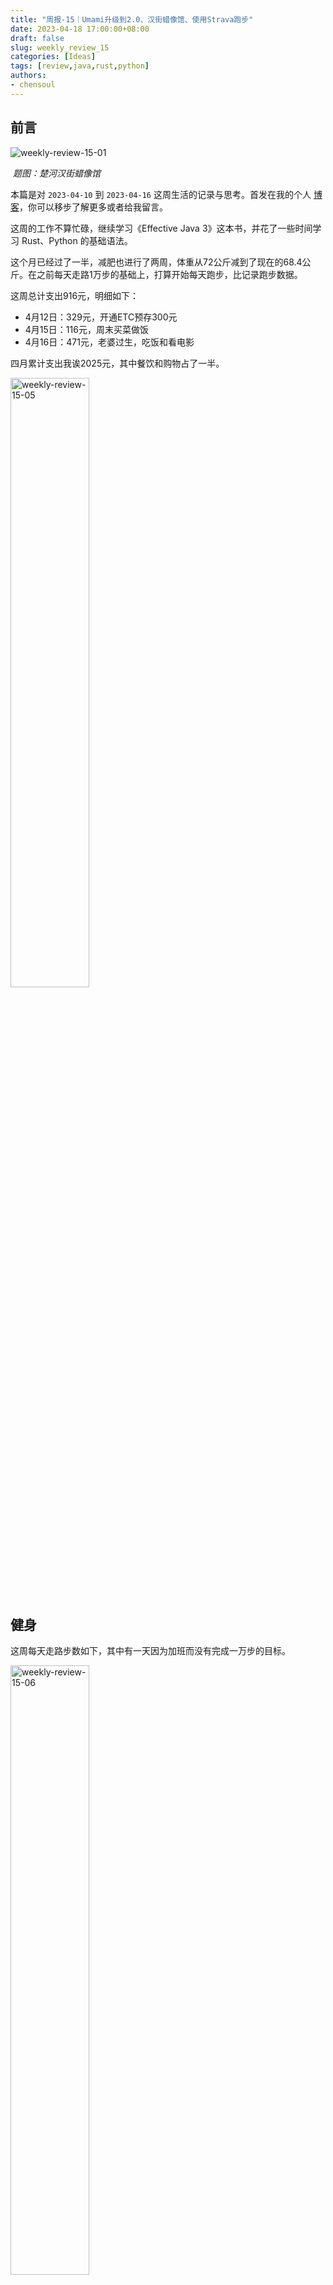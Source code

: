 ```yaml
---
title: "周报-15｜Umami升级到2.0、汉街蜡像馆、使用Strava跑步"
date: 2023-04-18 17:00:00+08:00
draft: false
slug: weekly_review_15
categories: [Ideas]
tags: [review,java,rust,python]
authors:
- chensoul
---
```


## 前言

![weekly-review-15-01](https://chensoul.oss-cn-hangzhou.aliyuncs.com/images/weekly-review-15-01.png)

​														*题图：楚河汉街蜡像馆*



本篇是对 `2023-04-10` 到 `2023-04-16` 这周生活的记录与思考。首发在我的个人 [博客](https://blog.chensoul.com/)，你可以移步了解更多或者给我留言。



这周的工作不算忙碌，继续学习《Effective Java 3》这本书，并花了一些时间学习 Rust、Python 的基础语法。



这个月已经过了一半，减肥也进行了两周，体重从72公斤减到了现在的68.4公斤。在之前每天走路1万步的基础上，打算开始每天跑步，比记录跑步数据。



这周总计支出916元，明细如下：

- 4月12日：329元，开通ETC预存300元
- 4月15日：116元，周末买菜做饭
- 4月16日：471元，老婆过生，吃饭和看电影



四月累计支出我诶2025元，其中餐饮和购物占了一半。

<img src="https://chensoul.oss-cn-hangzhou.aliyuncs.com/images/weekly-review-15-05.jpeg" alt="weekly-review-15-05" style="width:50%;" />

## 健身

这周每天走路步数如下，其中有一天因为加班而没有完成一万步的目标。

<img src="https://chensoul.oss-cn-hangzhou.aliyuncs.com/images/weekly-review-15-06.png" alt="weekly-review-15-06" style="width:50%;" />



受 [@Conge](https://conge.livingwithfcs.org/) 博客影响，开始记录每天的跑步数据。首先是注册了 strava 账号，然后参考 [running_page](https://github.com/yihong0618/running_page) 部署了一个我的跑步主页 [run.chensoul.com](https://run.chensoul.com/)。

![weekly-review-15-02](https://chensoul.oss-cn-hangzhou.aliyuncs.com/images/weekly-review-15-02.png)

因为我之前是使用悦跑圈 APP 记录跑步，所以又参考[这篇文章](https://github.com/yihong0618/running_page/blob/master/README-CN.md#joyrun%E6%82%A6%E8%B7%91%E5%9C%88)导出 gpx 数据，然后[同步](https://github.com/yihong0618/running_page/blob/master/README-CN.md#gpx_to_strava)到 Strava。最后，可以把悦跑圈 APP 卸载了。

![weekly-review-15-03](https://chensoul.oss-cn-hangzhou.aliyuncs.com/images/weekly-review-15-03.png)

上周跑步数据如下，总计28.64公里，比上周的19.05公里多了9.6公里。

![weekly-review-15-04](https://chensoul.oss-cn-hangzhou.aliyuncs.com/images/weekly-review-15-04.png)



上面搞定了之后，就可以使用 Strava 来跑步了。为了增加社交乐趣性，我在 n8n 里面创建了一个 workflow，将 Strava 活动发送到我的『[ChenSoul Share](https://t.me/chensoul_share)』Telegram 频道，效果如下。



<img src="https://chensoul.oss-cn-hangzhou.aliyuncs.com/images/weekly-review-15-07.png" alt="weekly-review-15-07" style="width:50%;" />



## Umami升级到2.0

1、首先备份数据库



2、升级数据库

```bash
git clone https://github.com/umami-software/migrate-v1-v2.git
cd migrate-v1-v2
yarn install
yarn build
```

创建 .env 文件：

```properties
#修改为你的数据库地址
DATABASE_URL=postgresql://umami:xxxxx@postgres.chensoul.com:5432/umami
```

运行：

```bash
yarn start
```



3、重新部署静态页面

日志提示报错：

![weekly-review-15-16](https://chensoul.oss-cn-hangzhou.aliyuncs.com/images/weekly-review-15-16.png)

解决办法是修改 scripts/check-db.js：

![weekly-review-15-17](https://chensoul.oss-cn-hangzhou.aliyuncs.com/images/weekly-review-15-17.png)



4、修改跟踪脚本，把站点中所有追踪脚本名字`umami.js`改为`script.js`。



5、最后查看实时仪表盘。我的 umami 实时 [访问地址](https://umami.chensoul.com/realtime/f110cfa0-b737-4690-a032-2b9073a57fc3)



## 工作

### Effective Java 3 笔记

请参考《[Effective Java 3 笔记：依赖注入优于硬编码资源](/posts/2023/04/17/prefer-dependency-injection-to-hardwiring-resources)》。



## 汉街蜡像馆

周末趁武汉旅游大年卡还没过期，跑到楚河汉街蜡像馆去溜达了一圈。因为有年卡，省去了150元的门票。

<img src="https://chensoul.oss-cn-hangzhou.aliyuncs.com/images/weekly-review-15-08.png" alt="weekly-review-15-08" style="width:67%;" />

<img src="https://chensoul.oss-cn-hangzhou.aliyuncs.com/images/weekly-review-15-09.png" alt="weekly-review-15-09" style="width:67%;" />

<img src="https://chensoul.oss-cn-hangzhou.aliyuncs.com/images/weekly-review-15-10.png" alt="weekly-review-15-10" style="width:67%;" />

<img src="https://chensoul.oss-cn-hangzhou.aliyuncs.com/images/weekly-review-15-11.png" alt="weekly-review-15-11" style="width:67%;" />

<img src="https://chensoul.oss-cn-hangzhou.aliyuncs.com/images/weekly-review-15-12.png" alt="weekly-review-15-12" style="width:67%;" />

<img src="https://chensoul.oss-cn-hangzhou.aliyuncs.com/images/weekly-review-15-13.png" alt="weekly-review-15-13" style="width:67%;" />

<img src="https://chensoul.oss-cn-hangzhou.aliyuncs.com/images/weekly-review-15-14.png" alt="weekly-review-15-14" style="width:67%;" />

<img src="https://chensoul.oss-cn-hangzhou.aliyuncs.com/images/weekly-review-15-15.png" alt="weekly-review-15-15" style="width:67%;" />

## 好物分享

虽然大部分有意思的内容会分享在 『[ChenSoul Share](https://t.me/chensoul_share)』Telegram 频道，不过还是挑选一部分在这里列举一下，感觉更像一个 newsletter 了。

### 一些文章

1、[Java 编程教程](https://www3.ntu.edu.sg/home/ehchua/programming/index.html)

![img](https://cdn.beekka.com/blogimg/asset/202301/bg2023011504.webp)

这个网站是新加坡南洋理工大学的一位老师的教案（英文），主要内容为新生的 Java 编程

2、[offsec.tools](https://offsec.tools/)

![img](https://cdn.beekka.com/blogimg/asset/202301/bg2023012101.webp)

这个网站收集各种安全相关的软件工具，目前共有600多个。



3、[我的习惯养成计划：五分钟规则+打卡](https://juemuren4449.com/archives/habit-formation-plan)

4、[我编程 20 年的指导原则](https://www.jitao.tech/posts/my-guiding-principles-after-20-years-of-programming/)

5、[用 zmv 批量重命名文件](https://lenciel.com/2022/10/renaming-with-zmv/)



### 一些工具

- [WebPerformance Report](https://webperformancereport.com/) 这个网站可以用邮箱订阅你的网站性能的个性化报告。它会监控指定网站的性能，每周会发送一封报告邮件给你。
